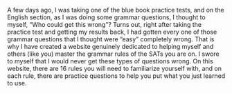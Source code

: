 A few days ago, I was taking one of the blue book practice tests, and on the English section, as I was doing some grammar questions, I thought to myself, “Who could get this wrong”? Turns out, right after taking the practice test and getting my results back, I had gotten every one of those grammar questions that I thought were “easy” completely wrong. That is why I have created a website genuinely dedicated to helping myself and others (like you) master the grammar rules of the SATs you are on. I swore to myself that I would never get these types of questions wrong. On this website, there are 16 rules you will need to familiarize yourself with, and on each rule, there are practice questions to help you put what you just learned to use.
